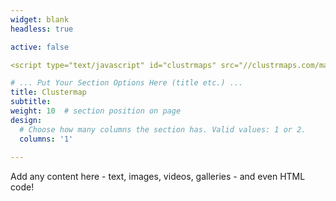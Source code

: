 ```yaml
---
widget: blank
headless: true

active: false

<script type="text/javascript" id="clustrmaps" src="//clustrmaps.com/map_v2.js?d=im6qhA8eSkRhdZmj9ActkC4ebl7dDLRKyZK-3r3HT50&cl=ffffff&w=a"></script>

# ... Put Your Section Options Here (title etc.) ...
title: Clustermap
subtitle:
weight: 10  # section position on page
design:
  # Choose how many columns the section has. Valid values: 1 or 2.
  columns: '1'
  
---
```


Add any content here - text, images, videos, galleries - and even HTML code!
